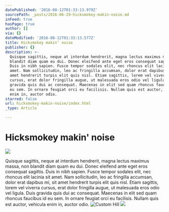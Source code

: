 ```yaml
---
datePublished: '2016-08-12T01:33:13.979Z'
sourcePath: _posts/2016-06-29-hicksmokey-makin-noise.md
inFeed: true
hasPage: true
author: []
via: {}
dateModified: '2016-08-12T01:33:13.577Z'
title: Hicksmokey makin’ noise
publisher: {}
description: >-
  Quisque sagittis, neque at interdum hendrerit, magna lectus maximus massa, non
  blandit diam quam eu dui. Donec eleifend ante eget eros consequat sagittis.
  Duis in nibh sapien. Fusce tempor sodales elit, nec rhoncus elit lacinia sit
  amet. Nam sollicitudin, leo ac fringilla accumsan, dolor erat dapibus mi, sit
  amet hendrerit turpis elit quis nisl. Etiam sagittis, lorem vel viverra
  cursus, erat dolor fringilla augue, ut malesuada eros odio vel ligula. Duis
  gravida quis dui ac consequat. Maecenas in elit sed quam rhoncus faucibus id
  eu sem. In ornare feugiat orci eu facilisis. Nullam quis est auctor, vehicula
  enim in, auctor odio.
starred: false
url: hicksmokey-makin-noise/index.html
_type: Article

---
```

# Hicksmokey makin' noise
![](https://the-grid-user-content.s3-us-west-2.amazonaws.com/873da8fb-b4b5-409c-843f-cff3fe482127.jpg)

Quisque sagittis, neque at interdum hendrerit, magna lectus maximus massa, non blandit diam quam eu dui. Donec eleifend ante eget eros consequat sagittis. Duis in nibh sapien. Fusce tempor sodales elit, nec rhoncus elit lacinia sit amet. Nam sollicitudin, leo ac fringilla accumsan, dolor erat dapibus mi, sit amet hendrerit turpis elit quis nisl. Etiam sagittis, lorem vel viverra cursus, erat dolor fringilla augue, ut malesuada eros odio vel ligula. Duis gravida quis dui ac consequat. Maecenas in elit sed quam rhoncus faucibus id eu sem. In ornare feugiat orci eu facilisis. Nullam quis est auctor, vehicula enim in, auctor odio.
![Custom Hill](https://the-grid-user-content.s3-us-west-2.amazonaws.com/98b954a3-7e90-4187-b790-dbb36cf00a21.jpg)
![](https://the-grid-user-content.s3-us-west-2.amazonaws.com/d0d61a9e-461a-41c8-a80e-380b7453cd87.jpg)